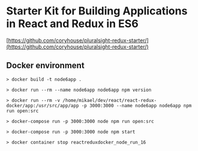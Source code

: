 # Starter Kit for Building Applications in React and Redux in ES6

[https://github.com/coryhouse/pluralsight-redux-starter/](https://github.com/coryhouse/pluralsight-redux-starter/)

## Docker environment

```> docker build -t node6app .```

```> docker run --rm --name node6app node6app npm version```

```> docker run --rm -v /home/mikael/dev/react/react-redux-docker/app:/usr/src/app/app -p 3000:3000 --name node6app node6app npm run open:src```

```> docker-compose run -p 3000:3000 node npm run open:src```

```> docker-compose run -p 3000:3000 node npm start```

```> docker container stop reactreduxdocker_node_run_16```
